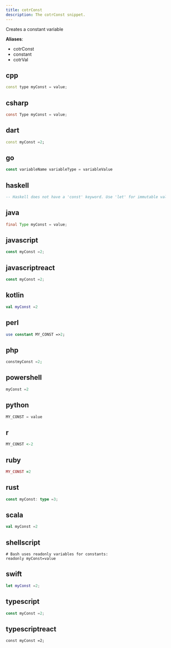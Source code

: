 ```yaml
---
title: cotrConst
description: The cotrConst snippet.
---
```


Creates a constant variable

**Aliases**:
- cotrConst
- constant
- cotrVal

## cpp
```cpp
const type myConst = value;
```

## csharp
```csharp
const Type myConst = value;
```

## dart
```dart
const myConst =2;
```

## go
```go
const variableName variableType = variableValue
```

## haskell
```haskell
-- Haskell does not have a 'const' keyword. Use 'let' for immutable values.
```

## java
```java
final Type myConst = value;
```

## javascript
```javascript
const myConst =2;
```

## javascriptreact
```javascriptreact
const myConst =2;
```

## kotlin
```kotlin
val myConst =2
```

## perl
```perl
use constant MY_CONST =>2;
```

## php
```php
constmyConst =2;
```

## powershell
```powershell
myConst =2
```

## python
```python
MY_CONST = value
```

## r
```r
MY_CONST <-2
```

## ruby
```ruby
MY_CONST =2
```

## rust
```rust
const myConst: type =3;
```

## scala
```scala
val myConst =2
```

## shellscript
```shellscript
# Bash uses readonly variables for constants:
readonly myConst=value
```

## swift
```swift
let myConst =2;
```

## typescript
```typescript
const myConst =2;
```

## typescriptreact
```typescriptreact
const myConst =2;
```

